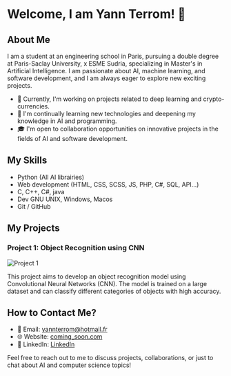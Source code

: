 # Welcome, I am Yann Terrom! 👋

## About Me

I am a student at an engineering school in Paris, pursuing a double degree at Paris-Saclay University, x ESME Sudria, specializing in Master's in Artificial Intelligence. I am passionate about AI, machine learning, and software development, and I am always eager to explore new exciting projects.

- 🔭 Currently, I'm working on projects related to deep learning and crypto-currencies.
- 🌱 I'm continually learning new technologies and deepening my knowledge in AI and programming.
- 🎓 I'm open to collaboration opportunities on innovative projects in the fields of AI and software development.

## My Skills

- Python (All AI librairies)
- Web development (HTML, CSS, SCSS, JS, PHP, C#, SQL, API...)
- C, C++, C#, java
- Dev GNU UNIX, Windows, Macos
- Git / GitHub

## My Projects

### Project 1: Object Recognition using CNN

![Project 1](https://example.com/path/to/capture1.png)

This project aims to develop an object recognition model using Convolutional Neural Networks (CNN). The model is trained on a large dataset and can classify different categories of objects with high accuracy.


## How to Contact Me?

- 📧 Email: yannterrom@hotmail.fr
- 🌐 Website: [coming_soon.com](https://www.yourwebsite.com)
- 💼 LinkedIn: [LinkedIn]([https://www.linkedin.com/in/your-name](https://www.linkedin.com/in/yann-terrom-04654220a/))

Feel free to reach out to me to discuss projects, collaborations, or just to chat about AI and computer science topics!
